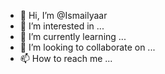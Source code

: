 - 👋 Hi, I’m @Ismailyaar
- 👀 I’m interested in ...
- 🌱 I’m currently learning ...
- 💞️ I’m looking to collaborate on ...
- 📫 How to reach me ...

<!---
Ismailyaar/Ismailyaar is a ✨ special ✨ repository because its `README.md` (this file) appears on your GitHub profile.
You can click the Preview link to take a look at your changes.
--->
